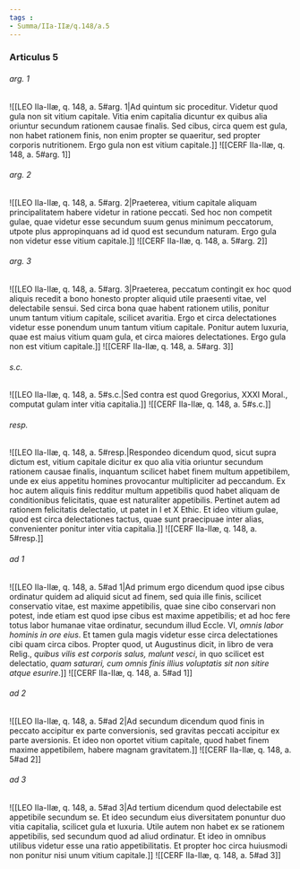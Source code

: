 ```yaml
---
tags : 
- Summa/IIa-IIæ/q.148/a.5
---
```


### Articulus 5

###### arg. 1
![[LEO IIa-IIæ, q. 148, a. 5#arg. 1|Ad quintum sic proceditur. Videtur quod gula non sit vitium capitale. Vitia enim capitalia dicuntur ex quibus alia oriuntur secundum rationem causae finalis. Sed cibus, circa quem est gula, non habet rationem finis, non enim propter se quaeritur, sed propter corporis nutritionem. Ergo gula non est vitium capitale.]]
![[CERF IIa-IIæ, q. 148, a. 5#arg. 1]]

###### arg. 2
![[LEO IIa-IIæ, q. 148, a. 5#arg. 2|Praeterea, vitium capitale aliquam principalitatem habere videtur in ratione peccati. Sed hoc non competit gulae, quae videtur esse secundum suum genus minimum peccatorum, utpote plus appropinquans ad id quod est secundum naturam. Ergo gula non videtur esse vitium capitale.]]
![[CERF IIa-IIæ, q. 148, a. 5#arg. 2]]

###### arg. 3
![[LEO IIa-IIæ, q. 148, a. 5#arg. 3|Praeterea, peccatum contingit ex hoc quod aliquis recedit a bono honesto propter aliquid utile praesenti vitae, vel delectabile sensui. Sed circa bona quae habent rationem utilis, ponitur unum tantum vitium capitale, scilicet avaritia. Ergo et circa delectationes videtur esse ponendum unum tantum vitium capitale. Ponitur autem luxuria, quae est maius vitium quam gula, et circa maiores delectationes. Ergo gula non est vitium capitale.]]
![[CERF IIa-IIæ, q. 148, a. 5#arg. 3]]

###### s.c.
![[LEO IIa-IIæ, q. 148, a. 5#s.c.|Sed contra est quod Gregorius, XXXI Moral., computat gulam inter vitia capitalia.]]
![[CERF IIa-IIæ, q. 148, a. 5#s.c.]]

###### resp.
![[LEO IIa-IIæ, q. 148, a. 5#resp.|Respondeo dicendum quod, sicut supra dictum est, vitium capitale dicitur ex quo alia vitia oriuntur secundum rationem causae finalis, inquantum scilicet habet finem multum appetibilem, unde ex eius appetitu homines provocantur multipliciter ad peccandum. Ex hoc autem aliquis finis redditur multum appetibilis quod habet aliquam de conditionibus felicitatis, quae est naturaliter appetibilis. Pertinet autem ad rationem felicitatis delectatio, ut patet in I et X Ethic. Et ideo vitium gulae, quod est circa delectationes tactus, quae sunt praecipuae inter alias, convenienter ponitur inter vitia capitalia.]]
![[CERF IIa-IIæ, q. 148, a. 5#resp.]]

###### ad 1
![[LEO IIa-IIæ, q. 148, a. 5#ad 1|Ad primum ergo dicendum quod ipse cibus ordinatur quidem ad aliquid sicut ad finem, sed quia ille finis, scilicet conservatio vitae, est maxime appetibilis, quae sine cibo conservari non potest, inde etiam est quod ipse cibus est maxime appetibilis; et ad hoc fere totus labor humanae vitae ordinatur, secundum illud Eccle. VI, *omnis labor hominis in ore eius*. Et tamen gula magis videtur esse circa delectationes cibi quam circa cibos. Propter quod, ut Augustinus dicit, in libro de vera Relig., *quibus vilis est corporis salus, malunt vesci*, in quo scilicet est delectatio, *quam saturari, cum omnis finis illius voluptatis sit non sitire atque esurire*.]]
![[CERF IIa-IIæ, q. 148, a. 5#ad 1]]

###### ad 2
![[LEO IIa-IIæ, q. 148, a. 5#ad 2|Ad secundum dicendum quod finis in peccato accipitur ex parte conversionis, sed gravitas peccati accipitur ex parte aversionis. Et ideo non oportet vitium capitale, quod habet finem maxime appetibilem, habere magnam gravitatem.]]
![[CERF IIa-IIæ, q. 148, a. 5#ad 2]]

###### ad 3
![[LEO IIa-IIæ, q. 148, a. 5#ad 3|Ad tertium dicendum quod delectabile est appetibile secundum se. Et ideo secundum eius diversitatem ponuntur duo vitia capitalia, scilicet gula et luxuria. Utile autem non habet ex se rationem appetibilis, sed secundum quod ad aliud ordinatur. Et ideo in omnibus utilibus videtur esse una ratio appetibilitatis. Et propter hoc circa huiusmodi non ponitur nisi unum vitium capitale.]]
![[CERF IIa-IIæ, q. 148, a. 5#ad 3]]

